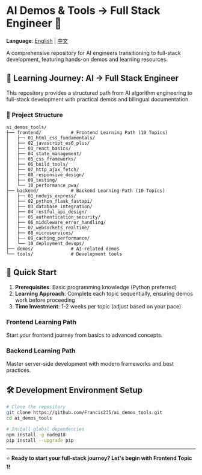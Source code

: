 # AI Demos & Tools → Full Stack Engineer 🚀

**Language**: [English](README.md) | [中文](README.zh-CN.md)

A comprehensive repository for AI engineers transitioning to full-stack development, featuring hands-on demos and learning resources.

## 🎯 Learning Journey: AI → Full Stack Engineer

This repository provides a structured path from AI algorithm engineering to full-stack development with practical demos and bilingual documentation.

### 📁 Project Structure

```
ai_demos_tools/
├── frontend/           # Frontend Learning Path (10 Topics)
│   ├── 01_html_css_fundamentals/
│   ├── 02_javascript_es6_plus/
│   ├── 03_react_basics/
│   ├── 04_state_management/
│   ├── 05_css_frameworks/
│   ├── 06_build_tools/
│   ├── 07_http_ajax_fetch/
│   ├── 08_responsive_design/
│   ├── 09_testing/
│   └── 10_performance_pwa/
├── backend/            # Backend Learning Path (10 Topics)
│   ├── 01_nodejs_express/
│   ├── 02_python_flask_fastapi/
│   ├── 03_database_integration/
│   ├── 04_restful_api_design/
│   ├── 05_authentication_security/
│   ├── 06_middleware_error_handling/
│   ├── 07_websockets_realtime/
│   ├── 08_microservices/
│   ├── 09_caching_performance/
│   └── 10_deployment_devops/
├── demos/              # AI-related demos
└── tools/              # Development tools
```

## 🚀 Quick Start

1. **Prerequisites**: Basic programming knowledge (Python preferred)
2. **Learning Approach**: Complete each topic sequentially, ensuring demos work before proceeding
3. **Time Investment**: 1-2 weeks per topic (adjust based on your pace)

### Frontend Learning Path
Start your frontend journey from basics to advanced concepts.

### Backend Learning Path  
Master server-side development with modern frameworks and best practices.

## 🛠 Development Environment Setup

```bash
# Clone the repository
git clone https://github.com/Francis235/ai_demos_tools.git
cd ai_demos_tools

# Install global dependencies
npm install -g node@18
pip install --upgrade pip
```

---

⭐ **Ready to start your full-stack journey? Let's begin with Frontend Topic 1!**